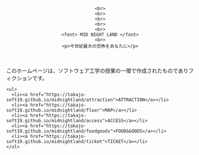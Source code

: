 <html>
  
  <link rel="stylesheet" type="text/css" href="menu.css">
  <link href="https://fonts.googleapis.com/css?family=Nosifer" rel="stylesheet"> 
  
  <body>
  
  <center>
  
    <br>
    <br>
    <br>
    <br>
    <br>
    <font> MID NIGHT LAND </font>
    <br>
    <p>今世紀最大の恐怖をあなたに</p>
    
  </center>
  
  <div id="footer"> 
  
  　<p> このホームページは、ソフトウェア工学の授業の一環で作成されたものでありフィクションです。</p>
  
    <ul>
      <li><a href="https://takajo-soft19.github.io/midnightland/attraction">ATTRACTION</a></li>
      <li><a href="https://takajo-soft19.github.io/midnightland/floor">MAP</a></li>
      <li><a href="https://takajo-soft19.github.io/midnightland/access">ACCESS</a></li>
      <li><a href="https://takajo-soft19.github.io/midnightland/foodgoods">FOOD&GOODS</a></li>
      <li><a href="https://takajo-soft19.github.io/midnightland/ticket">TICKET</a></li>
    </ul>
  

  
  </div>
   
  </body>
  
</html>

